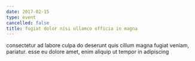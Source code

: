```yaml
---
date: 2017-02-15
type: event
cancelled: false
title: fugiat dolor nisi ullamco officia in magna
---
```

consectetur ad labore culpa do deserunt quis cillum magna fugiat veniam, pariatur. esse eu dolore amet, enim aliquip ut tempor in adipiscing